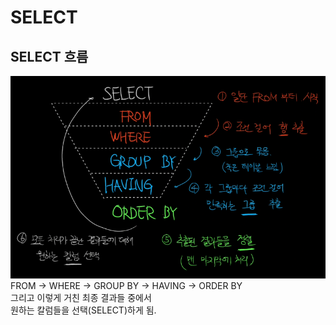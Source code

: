 # SELECT

## SELECT 흐름

![select 흐름](.\assets\SELECT_flow.png)
FROM → WHERE → GROUP BY → HAVING → ORDER BY  
그리고 이렇게 거친 최종 결과들 중에서  
원하는 칼럼들을 선택(SELECT)하게 됨.
